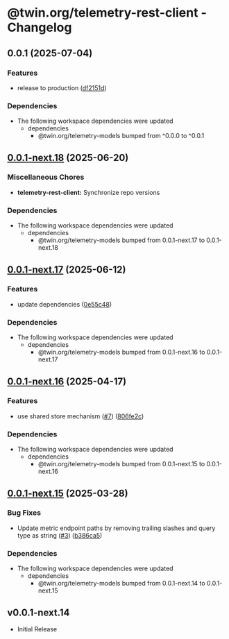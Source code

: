 # @twin.org/telemetry-rest-client - Changelog

## 0.0.1 (2025-07-04)


### Features

* release to production ([df2151d](https://github.com/twinfoundation/telemetry/commit/df2151d24844fd2c3e6092ce3a6f888ac16219a0))


### Dependencies

* The following workspace dependencies were updated
  * dependencies
    * @twin.org/telemetry-models bumped from ^0.0.0 to ^0.0.1

## [0.0.1-next.18](https://github.com/twinfoundation/telemetry/compare/telemetry-rest-client-v0.0.1-next.17...telemetry-rest-client-v0.0.1-next.18) (2025-06-20)


### Miscellaneous Chores

* **telemetry-rest-client:** Synchronize repo versions


### Dependencies

* The following workspace dependencies were updated
  * dependencies
    * @twin.org/telemetry-models bumped from 0.0.1-next.17 to 0.0.1-next.18

## [0.0.1-next.17](https://github.com/twinfoundation/telemetry/compare/telemetry-rest-client-v0.0.1-next.16...telemetry-rest-client-v0.0.1-next.17) (2025-06-12)


### Features

* update dependencies ([0e55c48](https://github.com/twinfoundation/telemetry/commit/0e55c48de4139c6fe66b823101ca17973e60847c))


### Dependencies

* The following workspace dependencies were updated
  * dependencies
    * @twin.org/telemetry-models bumped from 0.0.1-next.16 to 0.0.1-next.17

## [0.0.1-next.16](https://github.com/twinfoundation/telemetry/compare/telemetry-rest-client-v0.0.1-next.15...telemetry-rest-client-v0.0.1-next.16) (2025-04-17)


### Features

* use shared store mechanism ([#7](https://github.com/twinfoundation/telemetry/issues/7)) ([806fe2c](https://github.com/twinfoundation/telemetry/commit/806fe2c2b7653d6b949c27ebf57bd13c3e040242))


### Dependencies

* The following workspace dependencies were updated
  * dependencies
    * @twin.org/telemetry-models bumped from 0.0.1-next.15 to 0.0.1-next.16

## [0.0.1-next.15](https://github.com/twinfoundation/telemetry/compare/telemetry-rest-client-v0.0.1-next.14...telemetry-rest-client-v0.0.1-next.15) (2025-03-28)


### Bug Fixes

* Update metric endpoint paths by removing trailing slashes and query type as string ([#3](https://github.com/twinfoundation/telemetry/issues/3)) ([b386ca5](https://github.com/twinfoundation/telemetry/commit/b386ca55404aa933ad8917f82a7f0e588593fcc8))


### Dependencies

* The following workspace dependencies were updated
  * dependencies
    * @twin.org/telemetry-models bumped from 0.0.1-next.14 to 0.0.1-next.15

## v0.0.1-next.14

- Initial Release
